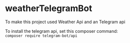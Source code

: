 # weatherTelegramBot
To make this project  used Weather Api and an Telegram api

To install the telegram api, set this composer command:<br/> 
`composer require telegram-bot/api`

